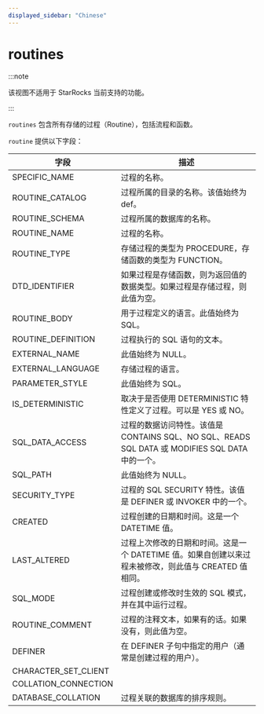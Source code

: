 ```yaml
---
displayed_sidebar: "Chinese"
---
```


# routines

:::note

该视图不适用于 StarRocks 当前支持的功能。

:::

`routines` 包含所有存储的过程（Routine），包括流程和函数。

`routine` 提供以下字段：

| 字段                 | 描述                                                         |
| -------------------- | ------------------------------------------------------------ |
| SPECIFIC_NAME        | 过程的名称。                                                 |
| ROUTINE_CATALOG      | 过程所属的目录的名称。该值始终为 def。                       |
| ROUTINE_SCHEMA       | 过程所属的数据库的名称。                                     |
| ROUTINE_NAME         | 过程的名称。                                                 |
| ROUTINE_TYPE         | 存储过程的类型为 PROCEDURE，存储函数的类型为 FUNCTION。      |
| DTD_IDENTIFIER       | 如果过程是存储函数，则为返回值的数据类型。如果过程是存储过程，则此值为空。 |
| ROUTINE_BODY         | 用于过程定义的语言。此值始终为 SQL。                         |
| ROUTINE_DEFINITION   | 过程执行的 SQL 语句的文本。                                  |
| EXTERNAL_NAME        | 此值始终为 NULL。                                            |
| EXTERNAL_LANGUAGE    | 存储过程的语言。                                             |
| PARAMETER_STYLE      | 此值始终为 SQL。                                             |
| IS_DETERMINISTIC     | 取决于是否使用 DETERMINISTIC 特性定义了过程。可以是 YES 或 NO。 |
| SQL_DATA_ACCESS      | 过程的数据访问特性。该值是 CONTAINS SQL、NO SQL、READS SQL DATA 或 MODIFIES SQL DATA 中的一个。 |
| SQL_PATH             | 此值始终为 NULL。                                            |
| SECURITY_TYPE        | 过程的 SQL SECURITY 特性。该值是 DEFINER 或 INVOKER 中的一个。 |
| CREATED              | 过程创建的日期和时间。这是一个 DATETIME 值。                 |
| LAST_ALTERED         | 过程上次修改的日期和时间。这是一个 DATETIME 值。如果自创建以来过程未被修改，则此值与 CREATED 值相同。 |
| SQL_MODE             | 过程创建或修改时生效的 SQL 模式，并在其中运行过程。          |
| ROUTINE_COMMENT      | 过程的注释文本，如果有的话。如果没有，则此值为空。           |
| DEFINER              | 在 DEFINER 子句中指定的用户（通常是创建过程的用户）。        |
| CHARACTER_SET_CLIENT |                                                              |
| COLLATION_CONNECTION |                                                              |
| DATABASE_COLLATION   | 过程关联的数据库的排序规则。                                 |

